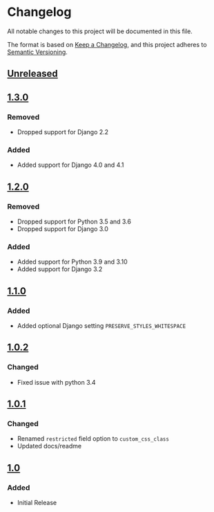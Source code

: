 # Changelog
All notable changes to this project will be documented in this file.

The format is based on [Keep a Changelog](https://keepachangelog.com/en/1.0.0/),
and this project adheres to [Semantic Versioning](https://semver.org/spec/v2.0.0.html).

## [Unreleased]

## [1.3.0]
### Removed
- Dropped support for Django 2.2
### Added
- Added support for Django 4.0 and 4.1

## [1.2.0]
### Removed
- Dropped support for Python 3.5 and 3.6
- Dropped support for Django 3.0
### Added
- Added support for Python 3.9 and 3.10
- Added support for Django 3.2

## [1.1.0]
### Added
- Added optional Django setting `PRESERVE_STYLES_WHITESPACE`

## [1.0.2]
### Changed
- Fixed issue with python 3.4

## [1.0.1]
### Changed
- Renamed `restricted` field option to `custom_css_class`
- Updated docs/readme

## [1.0]
### Added
- Initial Release

[Unreleased]: https://github.com/anexia/django-cleanhtmlfield/compare/v1.3.0...HEAD
[1.3.0]: https://pypi.org/project/django-cleanhtmlfield/1.3.0/
[1.2.0]: https://pypi.org/project/django-cleanhtmlfield/1.2.0/
[1.1.0]: https://pypi.org/project/django-cleanhtmlfield/1.1.0/
[1.0.2]: https://pypi.org/project/django-cleanhtmlfield/1.0.2/
[1.0.1]: https://pypi.org/project/django-cleanhtmlfield/1.0.1/
[1.0]: https://pypi.org/project/django-cleanhtmlfield/1.0/

